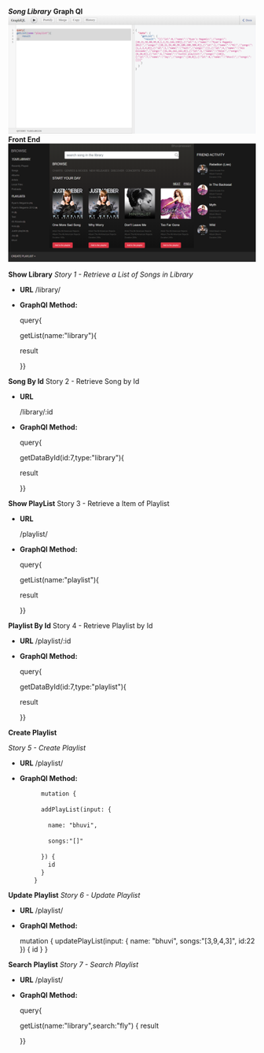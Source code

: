 ***Song Library***
**Graph Ql**
![Back End](https://raw.githubusercontent.com/bhuvimanick/Samsung_Assignment_Library/master/library_react/public/graphql.png)
**Front End**
![Front End](https://raw.githubusercontent.com/bhuvimanick/Samsung_Assignment_Library/master/library_react/public/output.png)

**Show Library**
*Story 1 - Retrieve a List of Songs in Library*

* **URL**
  /library/
  
* **GraphQl Method:**

    query{
    
    getList(name:"library"){
   
    result
    
    }}



**Song By Id**
Story 2 - Retrieve Song by Id

* **URL**

  /library/:id
  
* **GraphQl Method:**

    query{
    
    getDataById(id:7,type:"library"){
    
    result
    
    }}

**Show PlayList**
Story 3 - Retrieve a Item of Playlist

* **URL**

  /playlist/
  
* **GraphQl Method:**

    query{
    
    getList(name:"playlist"){ 

    result
    
    }}

**Playlist By Id**
Story 4 - Retrieve Playlist by Id

* **URL**
  /playlist/:id
  
* **GraphQl Method:**

  query{

  getDataById(id:7,type:"playlist"){

  result
    
  }}

**Create Playlist**

*Story 5 - Create Playlist*

* **URL**
  /playlist/
  
* **GraphQl Method:**

            mutation {
            
            addPlayList(input: {
            
              name: "bhuvi",
              
              songs:"[]"
              
            }) {
              id
            }
          }


**Update Playlist**
*Story 6 - Update Playlist*

* **URL**
  /playlist/
  
* **GraphQl Method:**

    mutation {
      updatePlayList(input: {
        name: "bhuvi",
        songs:"[3,9,4,3]",
        id:22
      }) {
      id
      }
    }

**Search Playlist**
*Story 7 - Search Playlist*

* **URL**
  /playlist/
  
* **GraphQl Method:**

    query{
  
    getList(name:"library",search:"fly")
        { 
    result
                        
    }}







